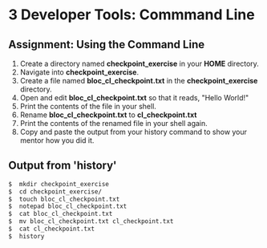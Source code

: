 # 3 Developer Tools: Commmand Line

## Assignment: Using the Command Line
1. Create a directory named **checkpoint_exercise** in your **HOME** directory.
2. Navigate into **checkpoint_exercise**.
3. Create a file named **bloc_cl_checkpoint.txt** in the **checkpoint_exercise** directory.
4. Open and edit **bloc_cl_checkpoint.txt** so that it reads, "Hello World!"
5. Print the contents of the file in your shell.
6. Rename **bloc_cl_checkpoint.txt** to **cl_checkpoint.txt**
7. Print the contents of the renamed file in your shell again.
8. Copy and paste the output from your history command to show your mentor how you did it.

## Output from 'history'

```bash
$  mkdir checkpoint_exercise
$  cd checkpoint_exercise/
$  touch bloc_cl_checkpoint.txt
$  notepad bloc_cl_checkpoint.txt
$  cat bloc_cl_checkpoint.txt
$  mv bloc_cl_checkpoint.txt cl_checkpoint.txt
$  cat cl_checkpoint.txt
$  history
```
